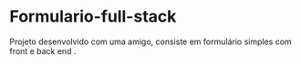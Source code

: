 # Formulario-full-stack
 Projeto desenvolvido com uma amigo, consiste em formulário simples com front e back end .
